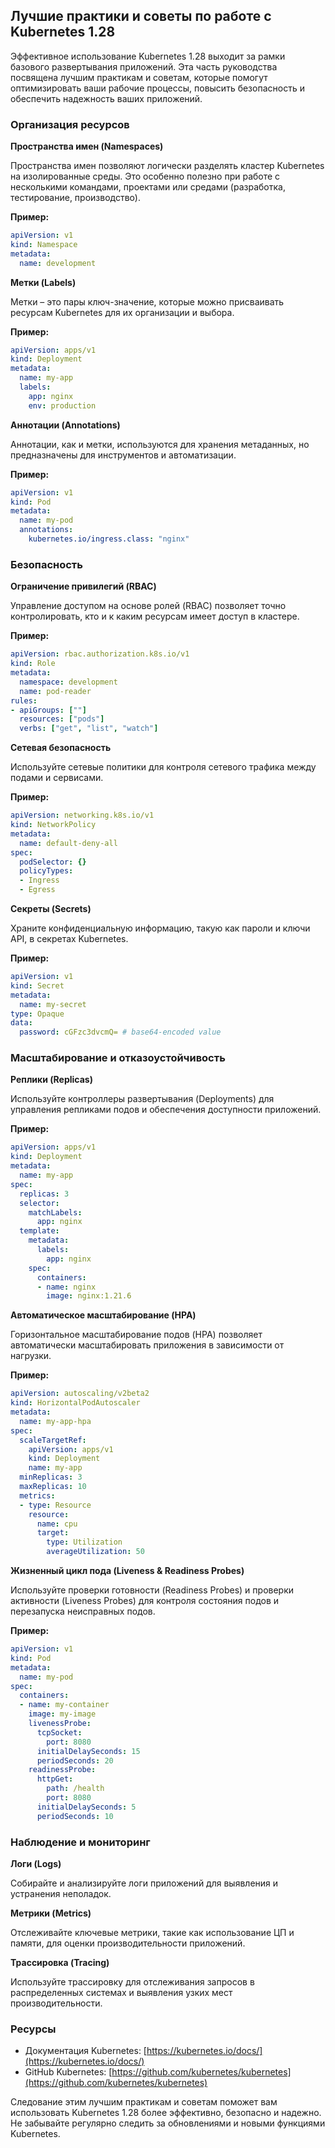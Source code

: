 ## Лучшие практики и советы по работе с Kubernetes 1.28

Эффективное использование Kubernetes 1.28 выходит за рамки базового развертывания приложений.  Эта часть руководства посвящена лучшим практикам и советам, которые помогут оптимизировать ваши рабочие процессы, повысить безопасность и обеспечить надежность ваших приложений.

### Организация ресурсов

**Пространства имен (Namespaces)**

Пространства имен позволяют логически разделять кластер Kubernetes на изолированные среды. Это особенно полезно при работе с несколькими командами, проектами или средами (разработка, тестирование, производство).

**Пример:**

```yaml
apiVersion: v1
kind: Namespace
metadata:
  name: development
```

**Метки (Labels)**

Метки – это пары ключ-значение, которые можно присваивать ресурсам Kubernetes для их организации и выбора.

**Пример:**

```yaml
apiVersion: apps/v1
kind: Deployment
metadata:
  name: my-app
  labels:
    app: nginx
    env: production
```

**Аннотации (Annotations)**

Аннотации, как и метки,  используются для хранения метаданных, но предназначены для инструментов и автоматизации.

**Пример:**

```yaml
apiVersion: v1
kind: Pod
metadata:
  name: my-pod
  annotations:
    kubernetes.io/ingress.class: "nginx"
```

### Безопасность

**Ограничение привилегий (RBAC)**

Управление доступом на основе ролей (RBAC) позволяет точно контролировать, кто и к каким ресурсам имеет доступ в кластере.

**Пример:**

```yaml
apiVersion: rbac.authorization.k8s.io/v1
kind: Role
metadata:
  namespace: development
  name: pod-reader
rules:
- apiGroups: [""]
  resources: ["pods"]
  verbs: ["get", "list", "watch"]
```

**Сетевая безопасность**

Используйте сетевые политики для контроля сетевого трафика между подами и сервисами.

**Пример:**

```yaml
apiVersion: networking.k8s.io/v1
kind: NetworkPolicy
metadata:
  name: default-deny-all
spec:
  podSelector: {}
  policyTypes:
  - Ingress
  - Egress
```

**Секреты (Secrets)**

Храните конфиденциальную информацию, такую как пароли и ключи API, в секретах Kubernetes.

**Пример:**

```yaml
apiVersion: v1
kind: Secret
metadata:
  name: my-secret
type: Opaque
data:
  password: cGFzc3dvcmQ= # base64-encoded value
```

### Масштабирование и отказоустойчивость

**Реплики (Replicas)**

Используйте контроллеры развертывания (Deployments) для управления репликами подов и обеспечения доступности приложений.

**Пример:**

```yaml
apiVersion: apps/v1
kind: Deployment
metadata:
  name: my-app
spec:
  replicas: 3
  selector:
    matchLabels:
      app: nginx
  template:
    metadata:
      labels:
        app: nginx
    spec:
      containers:
      - name: nginx
        image: nginx:1.21.6
```

**Автоматическое масштабирование (HPA)**

Горизонтальное масштабирование подов (HPA) позволяет автоматически масштабировать приложения в зависимости от нагрузки.

**Пример:**

```yaml
apiVersion: autoscaling/v2beta2
kind: HorizontalPodAutoscaler
metadata:
  name: my-app-hpa
spec:
  scaleTargetRef:
    apiVersion: apps/v1
    kind: Deployment
    name: my-app
  minReplicas: 3
  maxReplicas: 10
  metrics:
  - type: Resource
    resource:
      name: cpu
      target:
        type: Utilization
        averageUtilization: 50 
```

**Жизненный цикл пода (Liveness & Readiness Probes)**

Используйте проверки готовности (Readiness Probes) и проверки активности (Liveness Probes) для контроля состояния подов и перезапуска неисправных подов.

**Пример:**

```yaml
apiVersion: v1
kind: Pod
metadata:
  name: my-pod
spec:
  containers:
  - name: my-container
    image: my-image
    livenessProbe:
      tcpSocket:
        port: 8080
      initialDelaySeconds: 15
      periodSeconds: 20
    readinessProbe:
      httpGet:
        path: /health
        port: 8080
      initialDelaySeconds: 5
      periodSeconds: 10
```

### Наблюдение и мониторинг

**Логи (Logs)**

Собирайте и анализируйте логи приложений для выявления и устранения неполадок.

**Метрики (Metrics)**

Отслеживайте ключевые метрики, такие как использование ЦП и памяти, для оценки производительности приложений.

**Трассировка (Tracing)**

Используйте трассировку для отслеживания запросов в распределенных системах и выявления узких мест производительности.

### Ресурсы

- Документация Kubernetes: [https://kubernetes.io/docs/](https://kubernetes.io/docs/)
- GitHub Kubernetes: [https://github.com/kubernetes/kubernetes](https://github.com/kubernetes/kubernetes)

Следование этим лучшим практикам и советам поможет вам использовать Kubernetes 1.28 более эффективно, безопасно и надежно. Не забывайте регулярно следить за обновлениями и новыми функциями Kubernetes. 
